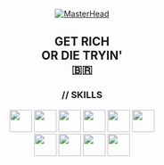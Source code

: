 <div align="center">
  
[![MasterHead](https://cdn3.emoji.gg/emojis/9588-cash.gif)](https://rishavchanda.io)
  
</div>

<div>
  <h2 align="center">GET RICH<br> OR DIE TRYIN'
    <br>
🇧🇷
  </h2>
</div>

  <h3 align="center">// SKILLS</h1>
<div align="center" style="display: inline_block">
  <img height="40" width="40" src="https://cdn.jsdelivr.net/gh/devicons/devicon@latest/icons/javascript/javascript-original.svg" />
  <img height="40" width="40" src="https://cdn.jsdelivr.net/gh/devicons/devicon@latest/icons/typescript/typescript-original.svg" />
  <img height="40" width="40" src="https://cdn.jsdelivr.net/gh/devicons/devicon@latest/icons/react/react-original.svg" />
  <img height="40" width="40" src="https://cdn.jsdelivr.net/gh/devicons/devicon@latest/icons/html5/html5-original.svg" />
  <img height="40" width="40"  src="https://cdn.jsdelivr.net/gh/devicons/devicon@latest/icons/css3/css3-original.svg" />
  <img height="40" width="40" src="https://cdn.jsdelivr.net/gh/devicons/devicon@latest/icons/python/python-original.svg" />
  <br>
  <img  height="40" width="40" src="https://cdn.jsdelivr.net/gh/devicons/devicon@latest/icons/photoshop/photoshop-original.svg" />
  <img height="40" width="40" src="https://cdn.jsdelivr.net/gh/devicons/devicon@latest/icons/premierepro/premierepro-original.svg" />
  <img height="40" width="40" src="https://cdn.jsdelivr.net/gh/devicons/devicon@latest/icons/aftereffects/aftereffects-original.svg" />
  <img height="40" width="40" src="https://cdn.jsdelivr.net/gh/devicons/devicon@latest/icons/illustrator/illustrator-plain.svg" />
</div>

